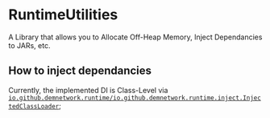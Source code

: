 # RuntimeUtilities
A Library that allows you to Allocate Off-Heap Memory, Inject Dependancies to JARs, etc.

## How to inject dependancies

Currently, the implemented DI is Class-Level via [`io.github.demnetwork.runtime/io.github.demnetwork.runtime.inject.InjectedClassLoader`](src/io.github.demnetwork.runtime/io/github/demnetwork/runtime/inject/InjectedClassLoader.java);
